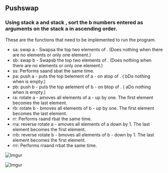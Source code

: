 Pushswap
--------------------------------------
### Using stack a and stack , sort the b numbers entered as arguments on the stack a in ascending order.

These are the functions that need to be implemented to run the program.
- sa: swap a - Swapsa the top two elements of . (Does nothing when there are no elements or only one element.)
- sb: swap b - Swapsb the top two elements of . (Does nothing when there are no elements or only one element.)
- ss: Performs saand sbat the same time.
- pa: push a - puts the top belement of a - on atop of . ( bDo nothing when is empty.)
- pb: push b - puts the top aelement of b - on btop of . ( aDo nothing when is empty.)
- ra: rotate a - amoves all elements of a - up by one. The first element becomes the last element.
- rb: rotate b - bmoves all elements of b - up by one. The first element becomes the last element.
- rr: Performs raand rbat the same time.
- rra: reverse rotate a - amoves all elements of a down by 1. The last element becomes the first element.
- rrb: reverse rotate b - bmoves all elements of b - down by 1. The last element becomes the first element.
- rrr: Performs rraand rrbat the same time.

![Imgur](https://imgur.com/9Mit3Hy.png)

![Imgur](https://imgur.com/Rn6C729.png)
